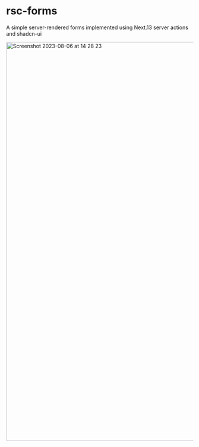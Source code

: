 # rsc-forms

A simple server-rendered forms implemented using Next.13 server actions and shadcn-ui


<img width="1073" alt="Screenshot 2023-08-06 at 14 28 23" src="https://github.com/rajeshdavidbabu/rsc-forms/assets/15684795/78579493-ca91-4e26-a4e2-808c74160f3b">
